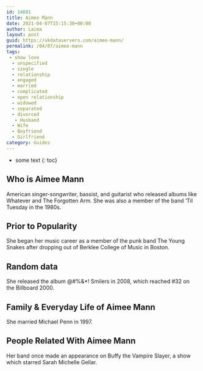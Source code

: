 ```yaml
---
id: 14681
title: Aimee Mann
date: 2021-04-07T15:15:30+00:00
author: Laima
layout: post
guid: https://ukdataservers.com/aimee-mann/
permalink: /04/07/aimee-mann
tags:
 - show love
  - unspecified
  - single
  - relationship
  - engaged
  - married
  - complicated
  - open relationship
  - widowed
  - separated
  - divorced
   - Husband
  - Wife
  - Boyfriend
  - Girlfriend
category: Guides
---
```


* some text
{: toc}


## Who is Aimee Mann
                  
                  
                  
American singer-songwriter, bassist, and guitarist who released albums like Whatever and The Forgotten Arm. She was also a member of the band &#8216;Til Tuesday in the 1980s.
                  
              
            
              
            
                
                
                
## Prior to Popularity
                  
                  
                  
She began her music career as a member of the punk band The Young Snakes after dropping out of Berklee College of Music in Boston.
                  
              
            
              
            
                
                
                
## Random data
                  
                  
                  
She released the album @#%&*! Smilers in 2008, which reached #32 on the Billboard 2000.
                  
              
            
              
            
                
                
                
## Family & Everyday Life of Aimee Mann
                  
                  
                  
She married Michael Penn in 1997.
                  
              
            
              
            
                
                
                
## People Related With Aimee Mann
                  
                  
                  
Her band once made an appearance on Buffy the Vampire Slayer, a show which starred Sarah Michelle Gellar.
                  
              
            
              
            
                
              
            
              
              
            
            
              
            
          
          
          
